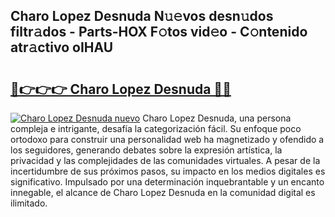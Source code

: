 ## Charo Lopez Desnuda N𝚞𝚎vos desn𝚞dos filtr𝚊dos - Parts-HOX F𝚘tos vid𝚎o - C𝚘ntenido atr𝚊ctivo oIHAU

# <h2><a href="http://mb7ztqt.tromn.icu/?c=Charo+Lopez+Desnuda">🔗👉👉👉 Charo Lopez Desnuda 🔗🔗</a></h2>

[![Charo Lopez Desnuda nuevo](https://i.imgur.com/pEAQMta.gif)](http://mb7ztqt.tromn.icu/?c=Charo+Lopez+Desnuda)
Charo Lopez Desnuda, una persona compleja e intrigante, desafía la categorización fácil. Su enfoque poco ortodoxo para construir una personalidad web ha magnetizado y ofendido a los seguidores, generando debates sobre la expresión artística, la privacidad y las complejidades de las comunidades virtuales. A pesar de la incertidumbre de sus próximos pasos, su impacto en los medios digitales es significativo. Impulsado por una determinación inquebrantable y un encanto innegable, el alcance de Charo Lopez Desnuda en la comunidad digital es ilimitado.
